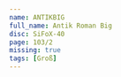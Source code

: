 ```yaml
---
name: ANTIKBIG
full_name: Antik Roman Big
disc: SiFoX-40
page: 103/2
missing: true
tags: [Groß]
---
```

